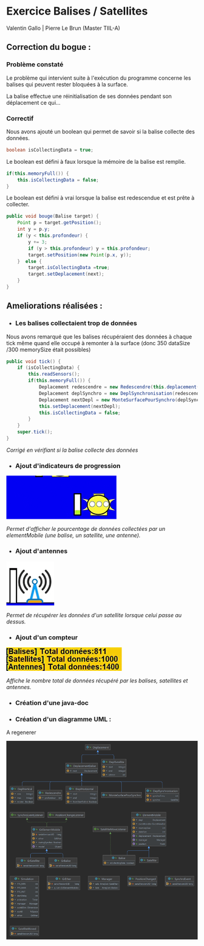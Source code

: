 # Exercice Balises / Satellites
Valentin Gallo | Pierre Le Brun (Master TIIL-A)

## Correction du bogue :

### Problème constaté

Le problème qui intervient suite à l'exécution du programme concerne les balises qui peuvent
rester bloquées à la surface.

La balise effectue une réinitialisation de ses données pendant son déplacement ce qui...

### Correctif

Nous avons ajouté un boolean qui permet de savoir si la balise collecte des données.

```java
boolean isCollectingData = true;
```

Le boolean est défini à faux lorsque la mémoire de la balise est remplie.

```java
if(this.memoryFull()) {
    this.isCollectingData = false;
}
```

Le boolean est défini à vrai lorsque la balise est redescendue et est prête à collecter.

```java
public void bouge(Balise target) {
    Point p = target.getPosition();
    int y = p.y;
    if (y < this.profondeur) {
        y += 3;
        if (y > this.profondeur) y = this.profondeur;
        target.setPosition(new Point(p.x, y));
    }  else {
        target.isCollectingData =true;
        target.setDeplacement(next);
    }
}
```

## Ameliorations réalisées :

- ### Les balises collectaient trop de données

Nous avons remarqué que les balises récupéraient des données à chaque
tick même quand elle occupé à remonter à la surface (donc 350 dataSize /300 memorySize était possibles)
```java
public void tick() {
    if (isCollectingData) {
        this.readSensors();
        if(this.memoryFull()) {
            Deplacement redescendre = new Redescendre(this.deplacement(), this.profondeur());
            Deplacement deplSynchro = new DeplSynchronisation(redescendre);
            Deplacement nextDepl = new MonteSurfacePourSynchro(deplSynchro);
            this.setDeplacement(nextDepl);
            this.isCollectingData = false;
        }
    }
    super.tick();
}
```
_Corrigé en vérifiant si la balise collecte des données_

- ### Ajout d'indicateurs de progression

![indicateur](images/indicateur.gif)

_Permet d'afficher le pourcentage de données collectées par un elementMobile_
_(une balise, un satellite, une antenne)._

- ### Ajout d'antennes

![indicateur](images/antenne.gif)

_Permet de récupérer les données d'un satellite lorsque celui passe au dessus._

- ### Ajout d'un compteur

![compteur](images/compteur.gif)

_Affiche le nombre total de données récupéré par les balises, satellites et antennes._

- ### Création d'une java-doc

- ### Création d'un diagramme UML :

A regenerer

![UML](images/UML.png)